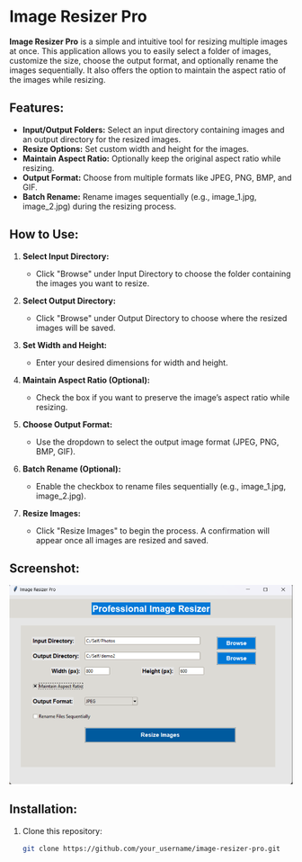 # Image Resizer Pro

**Image Resizer Pro** is a simple and intuitive tool for resizing multiple images at once. This application allows you to easily select a folder of images, customize the size, choose the output format, and optionally rename the images sequentially. It also offers the option to maintain the aspect ratio of the images while resizing.

## Features:
- **Input/Output Folders:** Select an input directory containing images and an output directory for the resized images.
- **Resize Options:** Set custom width and height for the images.
- **Maintain Aspect Ratio:** Optionally keep the original aspect ratio while resizing.
- **Output Format:** Choose from multiple formats like JPEG, PNG, BMP, and GIF.
- **Batch Rename:** Rename images sequentially (e.g., image_1.jpg, image_2.jpg) during the resizing process.

## How to Use:
1. **Select Input Directory:**
   - Click "Browse" under Input Directory to choose the folder containing the images you want to resize.
   
2. **Select Output Directory:**
   - Click "Browse" under Output Directory to choose where the resized images will be saved.
   
3. **Set Width and Height:**
   - Enter your desired dimensions for width and height.

4. **Maintain Aspect Ratio (Optional):**
   - Check the box if you want to preserve the image’s aspect ratio while resizing.

5. **Choose Output Format:**
   - Use the dropdown to select the output image format (JPEG, PNG, BMP, GIF).

6. **Batch Rename (Optional):**
   - Enable the checkbox to rename files sequentially (e.g., image_1.jpg, image_2.jpg).
   
7. **Resize Images:**
   - Click "Resize Images" to begin the process. A confirmation will appear once all images are resized and saved.

## Screenshot:
![Image_Resizer](imageresizer.png)

## Installation:

1. Clone this repository:
   ```bash
   git clone https://github.com/your_username/image-resizer-pro.git

